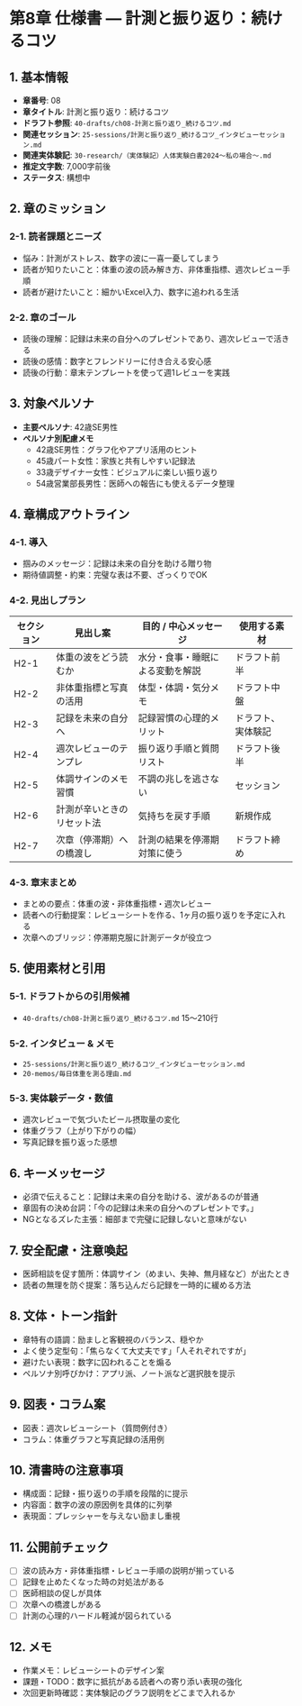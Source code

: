 # 第8章 仕様書 — 計測と振り返り：続けるコツ

## 1. 基本情報
- **章番号**: 08
- **章タイトル**: 計測と振り返り：続けるコツ
- **ドラフト参照**: `40-drafts/ch08-計測と振り返り_続けるコツ.md`
- **関連セッション**: `25-sessions/計測と振り返り_続けるコツ_インタビューセッション.md`
- **関連実体験記**: `30-research/（実体験記）人体実験白書2024〜私の場合〜.md`
- **推定文字数**: 7,000字前後
- **ステータス**: 構想中

## 2. 章のミッション
### 2-1. 読者課題とニーズ
- 悩み：計測がストレス、数字の波に一喜一憂してしまう
- 読者が知りたいこと：体重の波の読み解き方、非体重指標、週次レビュー手順
- 読者が避けたいこと：細かいExcel入力、数字に追われる生活

### 2-2. 章のゴール
- 読後の理解：記録は未来の自分へのプレゼントであり、週次レビューで活きる
- 読後の感情：数字とフレンドリーに付き合える安心感
- 読後の行動：章末テンプレートを使って週1レビューを実践

## 3. 対象ペルソナ
- **主要ペルソナ**: 42歳SE男性
- **ペルソナ別配慮メモ**
  - 42歳SE男性：グラフ化やアプリ活用のヒント
  - 45歳パート女性：家族と共有しやすい記録法
  - 33歳デザイナー女性：ビジュアルに楽しい振り返り
  - 54歳営業部長男性：医師への報告にも使えるデータ整理

## 4. 章構成アウトライン
### 4-1. 導入
- 掴みのメッセージ：記録は未来の自分を助ける贈り物
- 期待値調整・約束：完璧な表は不要、ざっくりでOK

### 4-2. 見出しプラン
| セクション | 見出し案 | 目的 / 中心メッセージ | 使用する素材 |
|-------------|----------|-----------------------|----------------|
| H2-1 | 体重の波をどう読むか | 水分・食事・睡眠による変動を解説 | ドラフト前半 |
| H2-2 | 非体重指標と写真の活用 | 体型・体調・気分メモ | ドラフト中盤 |
| H2-3 | 記録を未来の自分へ | 記録習慣の心理的メリット | ドラフト、実体験記 |
| H2-4 | 週次レビューのテンプレ | 振り返り手順と質問リスト | ドラフト後半 |
| H2-5 | 体調サインのメモ習慣 | 不調の兆しを逃さない | セッション |
| H2-6 | 計測が辛いときのリセット法 | 気持ちを戻す手順 | 新規作成 |
| H2-7 | 次章（停滞期）への橋渡し | 計測の結果を停滞期対策に使う | ドラフト締め |

### 4-3. 章末まとめ
- まとめの要点：体重の波・非体重指標・週次レビュー
- 読者への行動提案：レビューシートを作る、1ヶ月の振り返りを予定に入れる
- 次章へのブリッジ：停滞期克服に計測データが役立つ

## 5. 使用素材と引用
### 5-1. ドラフトからの引用候補
- `40-drafts/ch08-計測と振り返り_続けるコツ.md` 15〜210行

### 5-2. インタビュー & メモ
- `25-sessions/計測と振り返り_続けるコツ_インタビューセッション.md`
- `20-memos/毎日体重を測る理由.md`

### 5-3. 実体験データ・数値
- 週次レビューで気づいたビール摂取量の変化
- 体重グラフ（上がり下がりの幅）
- 写真記録を振り返った感想

## 6. キーメッセージ
- 必須で伝えること：記録は未来の自分を助ける、波があるのが普通
- 章固有の決め台詞：「今の記録は未来の自分へのプレゼントです。」
- NGとなるズレた主張：細部まで完璧に記録しないと意味がない

## 7. 安全配慮・注意喚起
- 医師相談を促す箇所：体調サイン（めまい、失神、無月経など）が出たとき
- 読者の無理を防ぐ提案：落ち込んだら記録を一時的に緩める方法

## 8. 文体・トーン指針
- 章特有の語調：励ましと客観視のバランス、穏やか
- よく使う定型句：「焦らなくて大丈夫です」「人それぞれですが」
- 避けたい表現：数字に囚われることを煽る
- ペルソナ別呼びかけ：アプリ派、ノート派など選択肢を提示

## 9. 図表・コラム案
- 図表：週次レビューシート（質問例付き）
- コラム：体重グラフと写真記録の活用例

## 10. 清書時の注意事項
- 構成面：記録・振り返りの手順を段階的に提示
- 内容面：数字の波の原因例を具体的に列挙
- 表現面：プレッシャーを与えない励まし重視

## 11. 公開前チェック
- [ ] 波の読み方・非体重指標・レビュー手順の説明が揃っている
- [ ] 記録を止めたくなった時の対処法がある
- [ ] 医師相談の促しが具体
- [ ] 次章への橋渡しがある
- [ ] 計測の心理的ハードル軽減が図られている

## 12. メモ
- 作業メモ：レビューシートのデザイン案
- 課題・TODO：数字に抵抗がある読者への寄り添い表現の強化
- 次回更新時確認：実体験記のグラフ説明をどこまで入れるか
